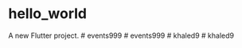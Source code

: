 # hello_world

A new Flutter project.
#   e v e n t s 9 9 9  
 #   e v e n t s 9 9 9  
 #   k h a l e d 9  
 #   k h a l e d 9  
 